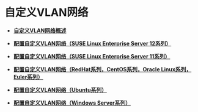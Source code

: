 # 自定义VLAN网络<a name="bms_umn_0042"></a>

-   **[自定义VLAN网络概述](自定义VLAN网络概述.md)**  

-   **[配置自定义VLAN网络（SUSE Linux Enterprise Server 12系列）](配置自定义VLAN网络（SUSE-Linux-Enterprise-Server-12系列）.md)**  

-   **[配置自定义VLAN网络（SUSE Linux Enterprise Server 11系列）](配置自定义VLAN网络（SUSE-Linux-Enterprise-Server-11系列）.md)**  

-   **[配置自定义VLAN网络（RedHat系列，CentOS系列，Oracle Linux系列，Euler系列）](配置自定义VLAN网络（RedHat系列-CentOS系列-Oracle-Linux系列-Euler系列）.md)**  

-   **[配置自定义VLAN网络（Ubuntu系列）](配置自定义VLAN网络（Ubuntu系列）.md)**  

-   **[配置自定义VLAN网络（Windows Server系列）](配置自定义VLAN网络（Windows-Server系列）.md)**  


